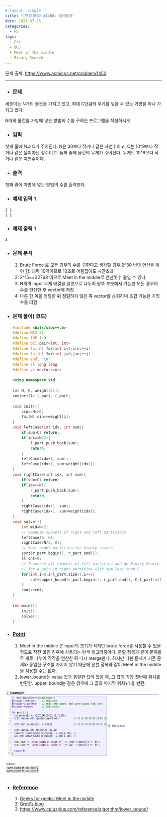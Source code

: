 ```yaml
---
# layout: single
title: "[백준]BOJ #1450: 냅색문제"
date: 2021-07-25
categories:
  - PS
tags:
  - C++
  - BOJ
  - Meet in the middle
  - Binary Search
---
```






문제 출처: <https://www.acmicpc.net/problem/1450>

---

* ### **문제**

세준이는 N개의 물건을 가지고 있고, 최대 C만큼의 무게를 넣을 수 있는 가방을 하나 가지고 있다.

N개의 물건을 가방에 넣는 방법의 수를 구하는 프로그램을 작성하시오.



* ### **입력**

첫째 줄에 N과 C가 주어진다. N은 30보다 작거나 같은 자연수이고, C는 10^9보다 작거나 같은 음이아닌 정수이고. 둘째 줄에 물건의 무게가 주어진다. 무게도 10^9보다 작거나 같은 자연수이다.



* ### 출력

첫째 줄에 가방에 넣는 방법의 수를 출력한다.



* ### 예제 입력 1 

```
2 1
1 1
```

* ### 예제 출력 1 

```
3
```



* ### **문제 분석**

  1. Brute Force 로 모든 경우의 수를 구한다고 생각할 경우 2^30 번의 연산을 해야 함. 대략 10억이므로 10초로 어림잡아도 시간초과
  2. 2^15==32768 이므로 Meet in the middle로 연산횟수 줄일 수 있다.
  3. N개의 input 무게 배열을 절반으로 나누어 양쪽 부분에서 가능한 모든 경우의 수를 연산한 후 vector에 저장
  4. 다른 한 쪽을 정렬한 뒤 정렬하지 않은 쪽 vector를 순회하며 조합 가능한 가짓수를 더함

  

* ### **문제 풀이( 코드)**

  ```c++
  #include <bits/stdc++.h>
  #define MAX 31
  #define INF 1e9
  #define pii pair<int, int> 
  #define foi(n) for(int i=0;i<n;++i)
  #define foj(n) for(int j=0;j<n;++j)
  #define endl '\n'
  #define ll long long
  #define vi vector<int> 
  
  using namespace std;
  
  int N, C, weight[31];
  vector<ll> l_part, r_part;
  
  void init(){
      cin>>N>>C;
      foi(N) cin>>weight[i];
  }
  void leftCase(int idx, int sum){
      if(sum>C) return;
      if(idx==N/2){
          l_part.push_back(sum);
          return;
      }
      leftCase(idx+1, sum);
      leftCase(idx+1, sum+weight[idx]);
  }
  void rightCase(int idx, int sum){
      if(sum>C) return;
      if(idx==N){
          r_part.push_back(sum);
          return;
      }
      rightCase(idx+1, sum);
      rightCase(idx+1, sum+weight[idx]);    
  }
  void solve(){
      int mid=N/2;
      // Compute subsets of right and left partitions
      leftCase(0, 0);
      rightCase(N/2, 0);
      // Sort right partition for binary search
      sort(r_part.begin(), r_part.end());	
      ll cnt=0;
      // Traverse all elments of left partition and do Binary Search
      // for a pair in right partition with sum less than C
      for(int i=0;i<l_part.size();i++){	
          cnt+=upper_bound(r_part.begin(), r_part.end(), C-l_part[i])-r_part.begin();
      }
      cout<<cnt;
  }
  
  int main(){
      init();
      solve();
  }
  ```
  
    
  
* ### **<u>Point</u>**

  1. Meet in the middle 은 input의 크기가 작지만 brute force를 사용할 수 있을 정도로 작진 않은 경우에 사용되는 탐색 알고리즘이다. 분할 정복과 같이 문제를 두 개로 나누어 각각을 연산한 뒤 다시 merge한다. 하지만 나뉜 문제가 기존 문제와 동일한 구조를 가지지 않기 때문에 분할 정복과 같이 Meet in the middle을 적용할 수는 없다.
  2. lower_bound는 value 값과 동일한 값이 있을 때, 그 값의 가장 첫번째 위치를 반환함. upper_bound는 같은 경우에 그 값의 마지막 위치+1 을 반환.

![upper_lower_bound_example](/assets/images/upper_lower_bound_example.PNG)



* ### **<u>Reference</u>**

  1. [Geeks for geeks: Meet in the middle](https://www.geeksforgeeks.org/meet-in-the-middle/)
  2. [Groti's blog](https://groti.tistory.com/17) 
  3. <https://www.cplusplus.com/reference/algorithm/lower_bound/>